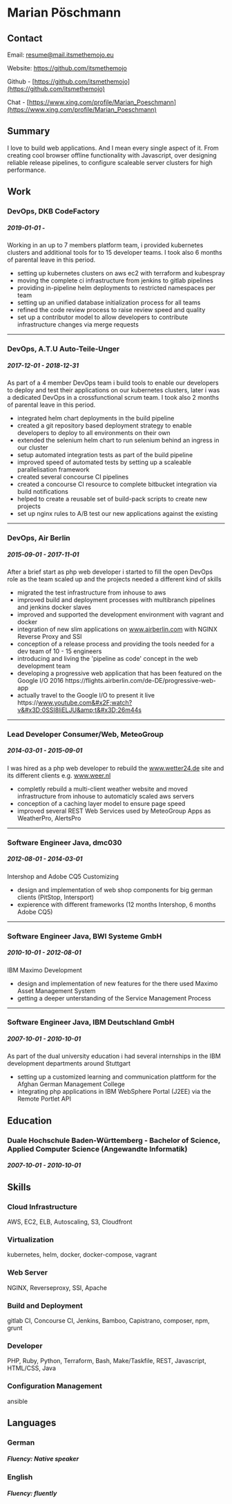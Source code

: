 
# Marian Pöschmann

## Contact

Email: [resume@mail.itsmethemojo.eu](mailto:resume@mail.itsmethemojo.eu)

Website: https://github.com/itsmethemojo

Github - [https://github.com/itsmethemojo](https://github.com/itsmethemojo)

Chat - [https://www.xing.com/profile/Marian_Poeschmann](https://www.xing.com/profile/Marian_Poeschmann)


## Summary

I love to build web applications. And I mean every single aspect of it. From creating cool browser offline functionality with Javascript, over designing reliable release pipelines, to configure scaleable server clusters for high performance.

## Work

### DevOps, DKB CodeFactory
##### 2019-01-01 - 
Working in an up to 7 members platform team, i provided kubernetes clusters and additional tools for to 15 developer teams. I took also 6 months of parental leave in this period.
* setting up kubernetes clusters on aws ec2 with terraform and kubespray
* moving the complete ci infrastructure from jenkins to gitlab pipelines
* providing in-pipeline helm deployments to restricted namespaces per team
* setting up an unified database initialization process for all teams
* refined the code review process to raise review speed and quality
* set up a contributor model to allow developers to contribute infrastructure changes via merge requests

---
### DevOps, A.T.U Auto-Teile-Unger
##### 2017-12-01 - 2018-12-31
As part of a 4 member DevOps team i build tools to enable our developers to deploy and test their applications on our kubernetes clusters, later i was a dedicated DevOps in a crossfunctional scrum team. I took also 2 months of parental leave in this period.
* integrated helm chart deployments in the build pipeline
* created a git repository based deployment strategy to enable developers to deploy to all environments on their own
* extended the selenium helm chart to run selenium behind an ingress in our cluster
* setup automated integration tests as part of the build pipeline
* improved speed of automated tests by setting up a scaleable parallelisation framework
* created several concourse CI pipelines
* created a concourse CI resource to complete bitbucket integration via build notifications
* helped to create a reusable set of build-pack scripts to create new projects
* set up nginx rules to A&#x2F;B test our new applications against the existing

---
### DevOps, Air Berlin
##### 2015-09-01 - 2017-11-01
After a brief start as php web developer i started to fill the open DevOps role as the team scaled up and the projects needed a different kind of skills
* migrated the test infrastructure from inhouse to aws
* improved build and deployment processes with multibranch pipelines and jenkins docker slaves
* improved and supported the development environment with vagrant and docker
* integration of new slim applications on www.airberlin.com with NGINX Reverse Proxy and SSI
* conception of a release process and providing the tools needed for a dev team of 10 - 15 engineers
* introducing and living the &#39;pipeline as code&#39; concept in the web development team
* developing a progressive web application that has been featured on the Google I&#x2F;O 2016 https:&#x2F;&#x2F;flights.airberlin.com&#x2F;de-DE&#x2F;progressive-web-app
* actually travel to the Google I&#x2F;O to present it live https:&#x2F;&#x2F;www.youtube.com&#x2F;watch?v&#x3D;0SSI8liELJU&amp;t&#x3D;26m44s

---
### Lead Developer Consumer&#x2F;Web, MeteoGroup
##### 2014-03-01 - 2015-09-01
I was hired as a php web developer to rebuild the www.wetter24.de site and its different clients e.g. www.weer.nl
* completly rebuild a multi-client weather website and moved infrastructure from inhouse to automaticly scaled aws servers
* conception of a caching layer model to ensure page speed
* improved several REST Web Services used by MeteoGroup Apps as WeatherPro, AlertsPro

---
### Software Engineer Java, dmc030
##### 2012-08-01 - 2014-03-01
Intershop and Adobe CQ5 Customizing
* design and implementation of web shop components for big german clients (PitStop, Intersport)
* expierence with different frameworks (12 months Intershop, 6 months Adobe CQ5)

---
### Software Engineer Java, BWI Systeme GmbH
##### 2010-10-01 - 2012-08-01
IBM Maximo Development
* design and implementation of new features for the there used Maximo Asset Management System
* getting a deeper unterstanding of the Service Management Process

---
### Software Engineer Java, IBM Deutschland GmbH
##### 2007-10-01 - 2010-10-01
As part of the dual university education i had several internships in the IBM development departments around Stuttgart
* setting up a customized learning and communication plattform for the Afghan German Management College
* integrating php applications in IBM WebSphere Portal (J2EE) via the Remote Portlet API


## Education

### Duale Hochschule Baden-Württemberg - Bachelor of Science, Applied Computer Science (Angewandte Informatik)
##### 2007-10-01 - 2010-10-01


## Skills

### Cloud Infrastructure
AWS, EC2, ELB, Autoscaling, S3, Cloudfront
### Virtualization
kubernetes, helm, docker, docker-compose, vagrant
### Web Server
NGINX, Reverseproxy, SSI, Apache
### Build and Deployment
gitlab CI, Concourse CI, Jenkins, Bamboo, Capistrano, composer, npm, grunt
### Developer
PHP, Ruby, Python, Terraform, Bash, Make&#x2F;Taskfile, REST, Javascript, HTML&#x2F;CSS, Java
### Configuration Management
ansible

## Languages

### German
##### Fluency: Native speaker

### English
##### Fluency: fluently

